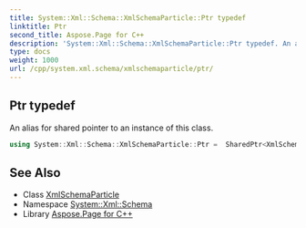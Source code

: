 ```yaml
---
title: System::Xml::Schema::XmlSchemaParticle::Ptr typedef
linktitle: Ptr
second_title: Aspose.Page for C++
description: 'System::Xml::Schema::XmlSchemaParticle::Ptr typedef. An alias for shared pointer to an instance of this class in C++.'
type: docs
weight: 1000
url: /cpp/system.xml.schema/xmlschemaparticle/ptr/
---
```

## Ptr typedef


An alias for shared pointer to an instance of this class.

```cpp
using System::Xml::Schema::XmlSchemaParticle::Ptr =  SharedPtr<XmlSchemaParticle>
```

## See Also

* Class [XmlSchemaParticle](../)
* Namespace [System::Xml::Schema](../../)
* Library [Aspose.Page for C++](../../../)
